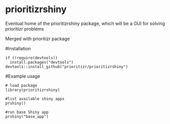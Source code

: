 # prioritizrshiny
Eventual home of the prioritizrshiny package, which will be a GUI for solving prioritizr problems

Merged with prioritizr package

#Installation
```
if (!require(devtools))
  install.packages("devtools")
devtools::install_github("prioritizr/prioritizrshiny")
```

#Example usage
```
# load package
library(prioritizrshiny)
```


```
#list available shiny apps
prshiny()

#run base Shiny app
prshiny("base_app")
```
